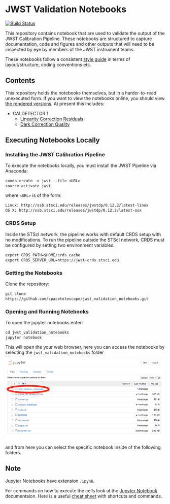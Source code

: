 # JWST Validation Notebooks

[![Build Status](https://travis-ci.com/spacetelescope/jwst_validation_notebooks.svg?branch=master)](https://travis-ci.com/spacetelescope/jwst_validation_notebooks)

This repository contains notebook that are used to validate the output of the JWST Calibration Pipeline. These notebooks are structured to capture documentation, code and figures and other outputs that will need to be inspected by eye by members of the JWST instrument teams.

These notebooks follow a consistent [style guide](https://github.com/spacetelescope/style-guides/blob/master/guides/jupyter-notebooks.md) in terms of layout/structure, coding conventions etc.

## Contents

This repository holds the notebooks themselves, but in a harder-to-read unexecuted form. If you want to view the notebooks online, you should view [the rendered versions](https://spacetelescope.github.io/jwst_validation_notebooks/).  At present this includes:



* CALDETECTOR 1
    * [Linearity Correction Residuals](https://spacetelescope.github.io/jwst_validation_notebooks/jwst_validation_notebooks/jwst_linearity_residuals_test/jwst_linearity_validation_testing.html)
    * [Dark Correction Quality](https://spacetelescope.github.io/jwst_validation_notebooks/jwst_validation_notebooks/jwst_dark_quality_test/jwst_dark_quality_test.html)


## Executing Notebooks Locally

### Installing the JWST Calibration Pipeline ###
To execute the notebooks locally, you must install the JWST Pipeline via Anaconda:

    conda create -n jwst --file <URL>
    source activate jwst

where `<URL>` is of the form:

    Linux: http://ssb.stsci.edu/releases/jwstdp/0.12.2/latest-linux
    OS X: http://ssb.stsci.edu/releases/jwstdp/0.12.2/latest-osx

### CRDS Setup ###

Inside the STScI network, the pipeline works with default CRDS setup with no modifications.  To run the pipeline outside the STScI network, CRDS must be configured by setting two environment variables:

    export CRDS_PATH=$HOME/crds_cache
    export CRDS_SERVER_URL=https://jwst-crds.stsci.edu

### Getting the Notebooks ###

Clone the repository:

    git clone https://github.com/spacetelescope/jwst_validation_notebooks.git

### Opening and Running Notebooks ###

To open the jupyter notebooks enter:
    
    cd jwst_validation_notebooks
    jupyter notebook

This will open the your web browser, here you can access the notebooks by selecting the `jwst_validation_notebooks` folder

![Notebook Home](docs/static/notebook_home.png)

and from here you can select the specific notebook inside of the following folders.

Note
----
Jupyter Notebooks have extension `.ipynb`.

For commands on how to execute the cells look at the [Jupyter Notebook](https://jupyter-notebook.readthedocs.io/en/stable/) documentaion.
Here is a useful [cheat sheet](https://www.cheatography.com/weidadeyue/cheat-sheets/jupyter-notebook/pdf_bw/) with shortcuts and commands. 